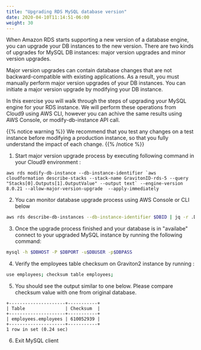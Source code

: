 ```yaml
---
title: "Upgrading RDS MySQL database version"
date: 2020-04-10T11:14:51-06:00
weight: 30
---
```


When Amazon RDS starts supporting a new version of a database engine, you can upgrade your DB instances to the new version. 
There are two kinds of upgrades for MySQL DB instances: major version upgrades and minor version upgrades.

Major version upgrades can contain database changes that are not backward-compatible with existing applications. 
As a result, you must manually perform major version upgrades of your DB instances. 
You can initiate a major version upgrade by modifying your DB instance. 

In this exercise you will walk through the steps of upgrading your MySQL engine for your RDS instance. 
We will perform these operations from Cloud9 using AWS CLI, however you can achive the same results using 
AWS Console, or modify-db-instance API call.

{{% notice warning %}} 
We recommend that you test any changes on a test instance before modifying a production instance, 
so that you fully understand the impact of each change. 
{{% /notice %}}


1. Start major version upgrade process by executing following command in your Cloud9 environment :
 
```
aws rds modify-db-instance --db-instance-identifier `aws cloudformation describe-stacks --stack-name GravitonID-rds-5 --query "Stacks[0].Outputs[1].OutputValue" --output text` --engine-version 8.0.21 --allow-major-version-upgrade  --apply-immediately
```

2. You can monitor database upgrade process using AWS Console or CLI below
```bash 
aws rds describe-db-instances --db-instance-identifier $DBID | jq -r .DBInstances[0].DBInstanceStatus
```

3. Once the upgrade process finished and your database is in "availabe" connect to your upgraded MySQL instance by running the following command:

```bash
mysql -h $DBHOST -P $DBPORT -u$DBUSER -p$DBPASS
```


4. Verify the employees table checksum on Graviton2 instance by running :

```bash
use employees; checksum table employees;
```

5. You should see the output similar to one below. Please compare checksum value with one from original 
database.

```
+---------------------+-----------+
| Table               | Checksum  |
+---------------------+-----------+
| employees.employees | 610052939 |
+---------------------+-----------+
1 row in set (0.24 sec)
```

6. Exit MySQL client
